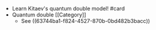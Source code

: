 - Learn Kitaev's quantum double model! #card
- Quantum double [[Category]]
	- See ((63744ba1-f824-4527-870b-0bd482b3bacc))